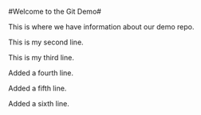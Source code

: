 #Welcome to the Git Demo#

This is where we have information about our demo repo.

This is my second line.

This is my third line.

Added a fourth line.

Added a fifth line.

Added a sixth line.
